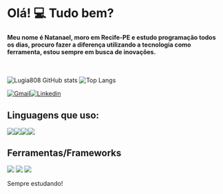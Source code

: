 <div>
<h1>Olá! 💻 Tudo bem?</h1>
<h4>Meu nome é Natanael, moro em Recife-PE e estudo programação todos os dias, procuro fazer a diferença utilizando a tecnologia como ferramenta, estou sempre em busca de inovações. </h4>
</div>
<br>




![Lugia808 GitHub stats](https://github-readme-stats.vercel.app/api?username=Lugia808&show_icons=true&theme=dracula) ![Top Langs](https://github-readme-stats.vercel.app/api/top-langs/?username=Lugia808&layout=compact&theme=dracula)



[![Gmail](https://img.shields.io/badge/Gmail-D14836?style=for-the-badge&logo=gmail&logoColor=white)](mailto:naelsilva808@gmail.com)[![Linkedin](https://img.shields.io/badge/LinkedIn-0077B5?style=for-the-badge&logo=linkedin&logoColor=white)](https://www.linkedin.com/in/natanael-silva-6b0523262/)


## Linguagens que uso:
<div>
  <img src = 'https://img.shields.io/badge/HTML5-E34F26?style=for-the-badge&logo=html5&logoColor=white'><img src = 'https://img.shields.io/badge/CSS3-1572B6?style=for-the-badge&logo=css3&logoColor=white'><img src = 'https://img.shields.io/badge/Python-14354C?style=for-the-badge&logo=python&logoColor=white'><img src = 'https://img.shields.io/badge/JavaScript-F7DF1E?style=for-the-badge&logo=javascript&logoColor=black'>
</div>

## Ferramentas/Frameworks
<div>
  <img src = 'https://img.shields.io/badge/MySQL-00000F?style=for-the-badge&logo=mysql&logoColor=white'>
  <img src = 'https://img.shields.io/badge/Node.js-43853D?style=for-the-badge&logo=node.js&logoColor=white'>
  <img src = 'https://img.shields.io/badge/Bootstrap-563D7C?style=for-the-badge&logo=bootstrap&logoColor=white'>
</div>


Sempre estudando!
